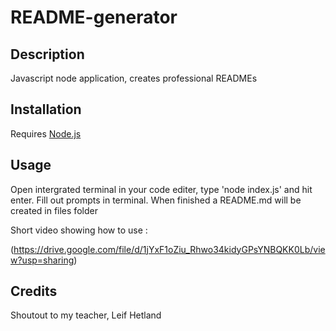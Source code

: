 # README-generator

## Description 

Javascript node application, creates professional READMEs

## Installation

Requires [Node.js](https://nodejs.org/en)

## Usage

Open intergrated terminal in your code editer, type 'node index.js' and hit enter. Fill out prompts in terminal. When finished a README.md will be created in files folder

Short video showing how to use :

(https://drive.google.com/file/d/1jYxF1oZiu_Rhwo34kidyGPsYNBQKK0Lb/view?usp=sharing)

## Credits

Shoutout to my teacher, Leif Hetland

